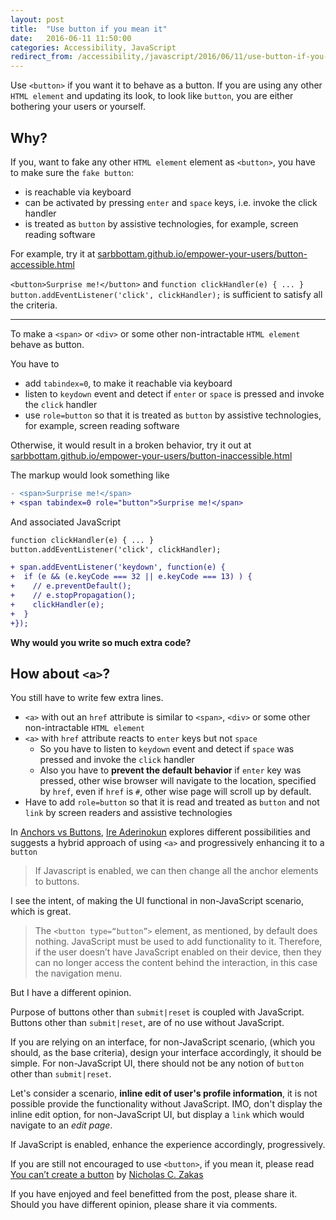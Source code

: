 ```yaml
---
layout: post
title:  "Use button if you mean it"
date:   2016-06-11 11:50:00
categories: Accessibility, JavaScript
redirect_from: /accessibility,/javascript/2016/06/11/use-button-if-you-mean-it/
---
```


Use `<button>` if you want it to behave as a button.
If you are using any other `HTML element` and updating its look, to look like `button`, you are either bothering your users or yourself.

## Why?

If you, want to fake any other `HTML element` element as `<button>`, you have to make sure the `fake button`:

* is reachable via keyboard
* can be activated by pressing `enter` and `space` keys, i.e. invoke the click handler
* is treated as `button` by assistive technologies, for example, screen reading software

For example, try it at [sarbbottam.github.io/empower-your-users/button-accessible.html](http://sarbbottam.github.io/empower-your-users/button-accessible.html)

`<button>Surprise me!</button>` and `function clickHandler(e) { ... } button.addEventListener('click', clickHandler);` is sufficient to satisfy all the criteria.

---

To make a `<span>` or `<div>` or some other non-intractable `HTML element` behave as button.

You have to

* add `tabindex=0`, to make it reachable via keyboard
* listen to `keydown` event and detect if `enter` or `space` is pressed and invoke the `click` handler
* use `role=button` so that it is treated as `button` by assistive technologies, for example, screen reading software

Otherwise, it would result in a broken behavior, try it out at [sarbbottam.github.io/empower-your-users/button-inaccessible.html](http://sarbbottam.github.io/empower-your-users/button-inaccessible.html)

The markup would look something like

```diff
- <span>Surprise me!</span>
+ <span tabindex=0 role="button">Surprise me!</span>
```
And associated JavaScript

```diff
function clickHandler(e) { ... }
button.addEventListener('click', clickHandler);

+ span.addEventListener('keydown', function(e) {
+  if (e && (e.keyCode === 32 || e.keyCode === 13) ) {
+    // e.preventDefault();
+    // e.stopPropagation();
+    clickHandler(e);
+  }
+});
```

**Why would you write so much extra code?**

## How about `<a>`?

You still have to write few extra lines.

* `<a>` with out an `href` attribute is similar to `<span>`, `<div>` or some other non-intractable `HTML element`
* `<a>` with `href` attribute reacts to `enter` keys but not `space`
  * So you have to listen to `keydown` event and detect if `space` was pressed and invoke the `click` handler
  * Also you have to **prevent the default behavior** if `enter` key was pressed, other wise browser will navigate to the location, specified by `href`,
  even if `href` is `#`, other wise page will scroll up by default.
* Have to add `role=button` so that it is read and treated as `button` and not `link` by screen readers and assistive technologies

In [Anchors vs Buttons](https://bitsofco.de/anchors-vs-buttons/), [Ire Aderinokun](https://bitsofco.de/) explores different possibilities and suggests a hybrid approach of using `<a>` and progressively enhancing it to a `button`

>If Javascript is enabled, we can then change all the anchor elements to buttons.

I see the intent, of making the UI functional in non-JavaScript scenario, which is great.

>The `<button type=“button”>` element, as mentioned, by default does nothing.
JavaScript must be used to add functionality to it.
Therefore, if the user doesn’t have JavaScript enabled on their device,
then they can no longer access the content behind the interaction, in this case the navigation menu.

But I have a different opinion.

Purpose of buttons other than `submit|reset` is coupled with JavaScript. Buttons other than `submit|reset`, are of no use without JavaScript.

If you are relying on an interface, for non-JavaScript scenario, (which you should, as the base criteria),
design your interface accordingly, it should be simple.
For non-JavaScript UI, there should not be any notion of `button` other than `submit|reset`.

Let's consider a scenario, **inline edit of user's profile information**, it is not possible provide the functionality without JavaScript.
IMO, don't display the inline edit option, for non-JavaScript UI, but display a `link` which would navigate to an *edit page*.

If JavaScript is enabled, enhance the experience accordingly, progressively.

If you are still not encouraged to use `<button>`, if you mean it, please read [You can’t create a button](https://www.nczonline.net/blog/2013/01/29/you-cant-create-a-button/) by [Nicholas C. Zakas](https://www.nczonline.net/)

If you have enjoyed and feel benefitted from the post, please share it.
Should you have different opinion, please share it via comments.
